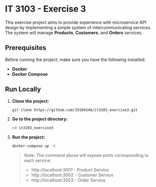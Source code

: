 # IT 3103 - Exercise 3

This exercise project aims to provide experience with microservice API design by implementing a simple system of intercommunicating services. The system will manage **Products**, **Customers**, and **Orders** services.

## Prerequisites

Before running the project, make sure you have the following installed:

- **Docker**
- **Docker Compose**

## Run Locally

1. **Clone the project:**
   ```sh
   git clone https://github.com/19104146/it3103_exercise3.git
   ```
2. **Go to the project directory:**
   ```sh
   cd it3103_exercise3
   ```
3. **Run the project:**
   ```sh
   docker-compose up -d
   ```
   > Note: The command above will expose ports corresponding to each service:
   >
   > - http://localhost:3001 - Product Service
   > - http://localhost:3002 - Customer Service
   > - http://localhost:3003 - Order Service
